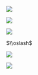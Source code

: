 ![](https://www.nta.go.jp/tmp/229af713-2f0f-4cce-89ea-945475b6d99d/images/ca39a1dcb4873ce6b71d57e4d057a63ac0a4501504616f2e47a89e9a6b4277fa.jpg)

![](https://www.nta.go.jp/tmp/229af713-2f0f-4cce-89ea-945475b6d99d/images/9199d23d2cd252f30bd4deb55ddbca54d8320e2cdcd61fc777eec6f7c3e22701.jpg)

![](https://www.nta.go.jp/tmp/229af713-2f0f-4cce-89ea-945475b6d99d/images/d56c791cccd44b3f8bd2b0c4d0b38994c596cebd542991f704e13657b9f49b7a.jpg)

$\\oslash$

![](https://www.nta.go.jp/tmp/229af713-2f0f-4cce-89ea-945475b6d99d/images/417b1f7761a89b34414bc5f81a2ff63710adedea5d648272123ea3e211a99965.jpg)

![](https://www.nta.go.jp/tmp/229af713-2f0f-4cce-89ea-945475b6d99d/images/820b2c237118d7ae6d24d79a209a755ec493bb101a1e1302fd23674ad9364bc3.jpg)
